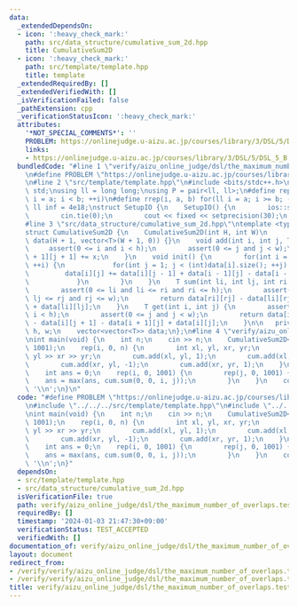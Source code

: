 ```yaml
---
data:
  _extendedDependsOn:
  - icon: ':heavy_check_mark:'
    path: src/data_structure/cumulative_sum_2d.hpp
    title: CumulativeSum2D
  - icon: ':heavy_check_mark:'
    path: src/template/template.hpp
    title: template
  _extendedRequiredBy: []
  _extendedVerifiedWith: []
  _isVerificationFailed: false
  _pathExtension: cpp
  _verificationStatusIcon: ':heavy_check_mark:'
  attributes:
    '*NOT_SPECIAL_COMMENTS*': ''
    PROBLEM: https://onlinejudge.u-aizu.ac.jp/courses/library/3/DSL/5/DSL_5_B
    links:
    - https://onlinejudge.u-aizu.ac.jp/courses/library/3/DSL/5/DSL_5_B
  bundledCode: "#line 1 \"verify/aizu_online_judge/dsl/the_maximum_number_of_overlaps.test.cpp\"\
    \n#define PROBLEM \"https://onlinejudge.u-aizu.ac.jp/courses/library/3/DSL/5/DSL_5_B\"\
    \n#line 2 \"src/template/template.hpp\"\n#include <bits/stdc++.h>\nusing namespace\
    \ std;\nusing ll = long long;\nusing P = pair<ll, ll>;\n#define rep(i, a, b) for(ll\
    \ i = a; i < b; ++i)\n#define rrep(i, a, b) for(ll i = a; i >= b; --i)\nconstexpr\
    \ ll inf = 4e18;\nstruct SetupIO {\n    SetupIO() {\n        ios::sync_with_stdio(0);\n\
    \        cin.tie(0);\n        cout << fixed << setprecision(30);\n    }\n} setup_io;\n\
    #line 3 \"src/data_structure/cumulative_sum_2d.hpp\"\ntemplate <typename T>\n\
    struct CumulativeSum2D {\n    CumulativeSum2D(int H, int W)\n        : h(H), w(W),\
    \ data(H + 1, vector<T>(W + 1, 0)) {}\n    void add(int i, int j, T x) {\n   \
    \     assert(0 <= i and i < h);\n        assert(0 <= j and j < w);\n        data[i\
    \ + 1][j + 1] += x;\n    }\n    void init() {\n        for(int i = 1; i < (int)data.size();\
    \ ++i) {\n            for(int j = 1; j < (int)data[i].size(); ++j) {\n       \
    \         data[i][j] += data[i][j - 1] + data[i - 1][j] - data[i - 1][j - 1];\n\
    \            }\n        }\n    }\n    T sum(int li, int lj, int ri, int rj) {\n\
    \        assert(0 <= li and li <= ri and ri <= h);\n        assert(0 <= lj and\
    \ lj <= rj and rj <= w);\n        return data[ri][rj] - data[li][rj] - data[ri][lj]\
    \ + data[li][lj];\n    }\n    T get(int i, int j) {\n        assert(0 <= i and\
    \ i < h);\n        assert(0 <= j and j < w);\n        return data[i + 1][j + 1]\
    \ - data[i][j + 1] - data[i + 1][j] + data[i][j];\n    }\n\n   private:\n    int\
    \ h, w;\n    vector<vector<T>> data;\n};\n#line 4 \"verify/aizu_online_judge/dsl/the_maximum_number_of_overlaps.test.cpp\"\
    \nint main(void) {\n    int n;\n    cin >> n;\n    CumulativeSum2D<int> cum(1001,\
    \ 1001);\n    rep(i, 0, n) {\n        int xl, yl, xr, yr;\n        cin >> xl >>\
    \ yl >> xr >> yr;\n        cum.add(xl, yl, 1);\n        cum.add(xl, yr, -1);\n\
    \        cum.add(xr, yl, -1);\n        cum.add(xr, yr, 1);\n    }\n    cum.init();\n\
    \    int ans = 0;\n    rep(i, 0, 1001) {\n        rep(j, 0, 1001) {\n        \
    \    ans = max(ans, cum.sum(0, 0, i, j));\n        }\n    }\n    cout << ans <<\
    \ '\\n';\n}\n"
  code: "#define PROBLEM \"https://onlinejudge.u-aizu.ac.jp/courses/library/3/DSL/5/DSL_5_B\"\
    \n#include \"../../../src/template/template.hpp\"\n#include \"../../../src/data_structure/cumulative_sum_2d.hpp\"\
    \nint main(void) {\n    int n;\n    cin >> n;\n    CumulativeSum2D<int> cum(1001,\
    \ 1001);\n    rep(i, 0, n) {\n        int xl, yl, xr, yr;\n        cin >> xl >>\
    \ yl >> xr >> yr;\n        cum.add(xl, yl, 1);\n        cum.add(xl, yr, -1);\n\
    \        cum.add(xr, yl, -1);\n        cum.add(xr, yr, 1);\n    }\n    cum.init();\n\
    \    int ans = 0;\n    rep(i, 0, 1001) {\n        rep(j, 0, 1001) {\n        \
    \    ans = max(ans, cum.sum(0, 0, i, j));\n        }\n    }\n    cout << ans <<\
    \ '\\n';\n}"
  dependsOn:
  - src/template/template.hpp
  - src/data_structure/cumulative_sum_2d.hpp
  isVerificationFile: true
  path: verify/aizu_online_judge/dsl/the_maximum_number_of_overlaps.test.cpp
  requiredBy: []
  timestamp: '2024-01-03 21:47:30+09:00'
  verificationStatus: TEST_ACCEPTED
  verifiedWith: []
documentation_of: verify/aizu_online_judge/dsl/the_maximum_number_of_overlaps.test.cpp
layout: document
redirect_from:
- /verify/verify/aizu_online_judge/dsl/the_maximum_number_of_overlaps.test.cpp
- /verify/verify/aizu_online_judge/dsl/the_maximum_number_of_overlaps.test.cpp.html
title: verify/aizu_online_judge/dsl/the_maximum_number_of_overlaps.test.cpp
---
```

